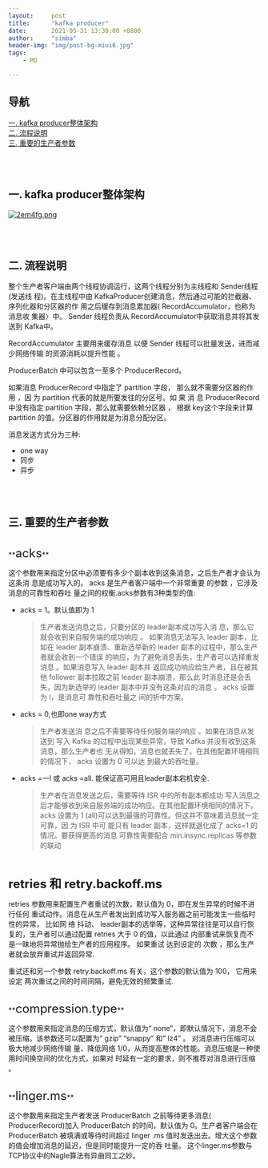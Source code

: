 ```yaml
---
layout:     post
title:      "kafka producer"
date:       2021-05-31 13:30:00 +0800
author:     "simba"
header-img: "img/post-bg-miui6.jpg"
tags:
    - MQ

---
```






## 导航
[一. kafka producer整体架构](#jump1)
<br>
[二. 流程说明](#jump2)
<br>
[三. 重要的生产者参数](#jump3)
<br>











<br><br>
## <span id="jump1">一. kafka producer整体架构</span>

[![2em4fg.png](https://z3.ax1x.com/2021/05/31/2em4fg.png)](https://imgtu.com/i/2em4fg)



<br><br>
## <span id="jump2">二. 流程说明</span>

整个生产者客户端由两个线程协调运行，这两个线程分别为主线程和 Sender线程 (发送线 程)。在主线程中由 KafkaProducer创建消息，然后通过可能的拦截器、序列化器和分区器的作 用之后缓存到消息累加器( RecordAccumulator，也称为消息收 集器〉中。 Sender 线程负责从 RecordAccumulator中获取消息并将其发送到 Kafka中。 <br>

RecordAccumulator 主要用来缓存消息 以便 Sender 线程可以批量发送，进而减少网络传输 的资源消耗以提升性能 。<br>

ProducerBatch 中可以包含一至多个 ProducerRecord。<br>

如果消息 ProducerRecord 中指定了 partition 字段， 那么就不需要分区器的作用 ，因 为 partition 代表的就是所要发往的分区号。如 果 消 息 ProducerRecord 中没有指定 partition 字段，那么就需要依赖分区器 ， 根据 key这个字段来计算 partition 的值。分区器的作用就是为消息分配分区。<br>

消息发送方式分为三种:
* one way
* 同步
* 异步



<br><br>
## <span id="jump3">三. 重要的生产者参数</span>

<br>
**<font size="5">acks</font>** <br>

这个参数用来指定分区中必须要有多少个副本收到这条消息，之后生产者才会认为这条消 息是成功写入的。 acks 是生产者客户端中一个非常重要 的参数 ，它涉及消息的可靠性和吞吐 量之间的权衡.acks参数有3种类型的值:
*  acks = 1。默认值即为 1
    >   生产者发送消息之后，只要分区的 leader副本成功写入消 息，那么它就会收到来自服务端的成功响应 。 如果消息无法写入 leader 副本，比如在 leader 副本崩溃、重新选举新的 leader 副本的过程中，那么生产者就会收到一个错误 的响应，为了避免消息丢失，生产者可以选择重发消息 。如果消息写入 leader 副本并 返回成功响应给生产者，且在被其他 follower 副本拉取之前 leader 副本崩溃，那么此 时消息还是会丢失，因为新选举的 leader 副本中并没有这条对应的消息 。 acks 设置为 l，是消息可 靠性和吞吐量之 间的折中方案。
*  acks = 0,也即one way方式
    >   生产者发送消 息之后不需要等待任何服务端的响应 。如果在消息从发送到 写入 Kafka 的过程中出现某些异常，导致 Kafka 并没有收到这条消息，那么生产者也 无从得知，消息也就丢失了。在其他配置环境相同的情况下， acks 设置为 0 可以达 到最大的吞吐量。<br>
*  acks =一l 或 acks =all.  能保证高可用且leader副本宕机安全.
    >   生产者在消息发送之后，需要等待 ISR 中的所有副本都成功 写入消息之后才能够收到来自服务端的成功响应。在其他配置环境相同的情况下， acks 设置为 1 (all)可以达到最强的可靠性。但这并不意味着消息就一定可靠，因 为 ISR 中可 能只有 leader 副本，这样就退化成了 acks=1 的情况。要获得更高的消息 可靠性需要配合 min.insync.replicas 等参数的联动


<br><br>
**<font size="5">retries 和 retry.backoff.ms</font>** <br>

retries 参数用来配置生产者重试的次数，默认值为 0，即在发生异常的时候不进行任何 重试动作。消息在从生产者发出到成功写入服务器之前可能发生一些临时性的异常， 比如网 络 抖动、 leader副本的选举等，这种异常往往是可以自行恢复的，生产者可以通过配置 retries 大于 0 的值，以此通过 内部重试来恢复而不是一昧地将异常抛给生产者的应用程序。 如果重试 达到设定的 次数 ，那么生产者就会放弃重试并返回异常.<br>

重试还和另一个参数 retry.backoff.ms 有关，这个参数的默认值为 100， 它用来设定 两次重试之间的时间间隔，避免无效的频繁重试.<br>


<br>
**<font size="5">compression.type</font>** <br>

这个参数用来指定消息的压缩方式，默认值为“ none”，即默认情况下，消息不会被压缩。该参数还可以配置为“ gzip” “snappy” 和“ lz4” 。 对消息进行压缩可以极大地减少网络传输 量、降低网络 1/0，从而提高整体的性能。消息压缩是一种使用时间换空间的优化方式，如果对 时延有一定的要求，则不推荐对消息进行压缩 。<br>


<br>
**<font size="5">linger.ms</font>** <br>

这个参数用来指定生产者发送 ProducerBatch 之前等待更多消息( ProducerRecord)加入 ProducerBatch 的时间，默认值为 0。生产者客户端会在 ProducerBatch 被填满或等待时间超过 linger .ms 值时发迭出去。增大这个参数的值会增加消息的延迟，但是同时能提升一定的吞 吐量。 这个linger.ms参数与TCP协议中的Nagle算法有异曲同工之妙。<br>
